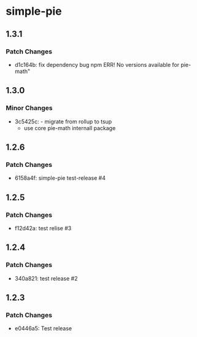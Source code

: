 # simple-pie

## 1.3.1

### Patch Changes

- d1c164b: fix dependency bug npm ERR! No versions available for pie-math"

## 1.3.0

### Minor Changes

- 3c5425c: - migrate from rollup to tsup
  - use core pie-math internall package

## 1.2.6

### Patch Changes

- 6158a4f: simple-pie test-release #4

## 1.2.5

### Patch Changes

- f12d42a: test relise #3

## 1.2.4

### Patch Changes

- 340a821: test release #2

## 1.2.3

### Patch Changes

- e0446a5: Test release
